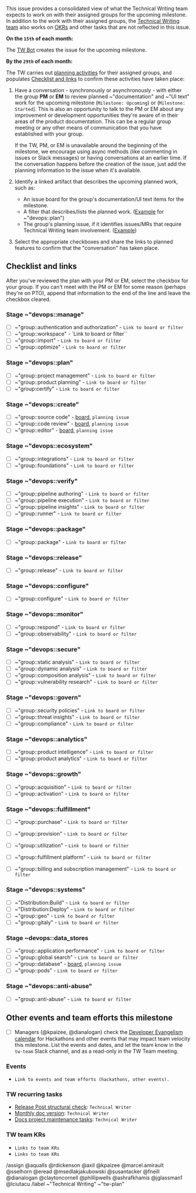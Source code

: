 This issue provides a consolidated view of what the Technical Writing team expects to work on with their assigned groups for the upcoming milestone. In addition to the work with their assigned groups, the [Technical Writing team](https://about.gitlab.com/handbook/engineering/ux/technical-writing/) also works on [OKRs](https://about.gitlab.com/handbook/engineering/ux/#okrs) and other tasks that are not reflected in this issue.

**On the `15th` of each month:**

The [TW Bot](https://gitlab.com/project_10614162_bot) creates the issue for the upcoming milestone.

**By the `29th` of each month:**

The TW carries out [planning activities](https://about.gitlab.com/handbook/engineering/ux/technical-writing/workflow/#planning) for their assigned groups, and populates [Checklist and links](#checklist-and-links) to confirm these activities have taken place:

1. Have a conversation - synchronously or asynchronously - with either the group **PM** or **EM** to review planned ~"documentation" and ~"UI text" work for the upcoming milestone (`Milestone: Upcoming`) or (`Milestone: Started`). This is also an opportunity to talk to the PM or EM about any improvement or development opportunities they're aware of in their areas of the product documentation. This can be a regular group meeting or any other means of communication that you have established with your group.

   If the TW, PM, or EM is unavailable around the beginning of the milestone, we encourage using async methods (like commenting in issues or Slack messages) or having conversations at an earlier time. If the conversation happens before the creation of the issue, just add the planning information to the issue when it's available.

1. Identify a linked artifact that describes the upcoming planned work, such as:
   - An issue board for the group's documentation/UI text items for the milestone.
   - A filter that describes/lists the planned work. ([Example](https://gitlab.com/groups/gitlab-org/-/boards/3168664?scope=all&label_name[]=documentation&milestone_title=%23upcoming) for ~"devops::plan")
   - The group's planning issue, if it identifies issues/MRs that require Technical Writing team involvement. ([Example](https://gitlab.com/gitlab-org/ci-cd/pipeline-authoring/-/issues/30))

1. Select the appropriate checkboxes and share the links to planned features to confirm that the "conversation" has taken place.

## Checklist and links

After you've reviewed the plan with your PM or EM, select the checkbox for your group. If you can't meet with the PM or EM for some reason (perhaps they're on PTO), append that information to the end of the line and leave the checkbox cleared.

### Stage ~"devops::manage"

- [ ] ~"group::authentication and authorization" - `Link to board or filter`
- [ ] ~"group::workspace" - `Link to board or filter``
- [ ] ~"group::import" - `Link to board or filter`
- [ ] ~"group::optimize" - `Link to board or filter`

### Stage ~"devops::plan"

- [ ] ~"group::project management" - `Link to board or filter`
- [ ] ~"group::product planning" - `Link to board or filter`
- [ ] ~"group:certify" - `Link to board or filter`

### Stage ~"devops::create"

- [ ] ~"group::source code" - [board](https://gitlab.com/groups/gitlab-org/-/boards/1626594?label_name%5B%5D=group%3A%3Asource%20code&label_name[]=Technical%20Writing), `planning issue`
- [ ] ~"group::code review" - [board](https://gitlab.com/groups/gitlab-org/-/boards/2159734?label_name%5B%5D=group%3A%3Acode%20review&label_name[]=Technical%20Writing), `planning issue`
- [ ] ~"group::editor" - [board](https://gitlab.com/groups/gitlab-org/-/boards/1131977?label_name%5B%5D=group%3A%3Aeditor&label_name[]=Technical%20Writing), `planning issue`

### Stage ~"devops::ecosystem"

- [ ] ~"group::integrations" - `Link to board or filter`
- [ ] ~"group::foundations" - `Link to board or filter`

### Stage ~"devops::verify"

- [ ] ~"group::pipeline authoring" - `Link to board or filter`
- [ ] ~"group::pipeline execution" - `Link to board or filter`
- [ ] ~"group::pipeline insights" - `Link to board or filter`
- [ ] ~"group::runner" - `Link to board or filter`

### Stage ~"devops::package"

- [ ] ~"group::package" - `Link to board or filter`

### Stage ~"devops::release"

- [ ] ~"group::release" - `Link to board or filter`

### Stage ~"devops::configure"

- [ ] ~"group::configure" - `Link to board or filter`

### Stage ~"devops::monitor"

- [ ] ~"group::respond" - `Link to board or filter`
- [ ] ~"group::observability" - `Link to board or filter`

### Stage ~"devops::secure"

- [ ] ~"group::static analysis" - `Link to board or filter`
- [ ] ~"group::dynamic analysis" - `Link to board or filter`
- [ ] ~"group::composition analysis" - `Link to board or filter`
- [ ] ~"group::vulnerability research" - `Link to board or filter`

### Stage ~"devops::govern"

- [ ] ~"group::security policies" - `Link to board or filter`
- [ ] ~"group::threat insights" - `Link to board or filter`
- [ ] ~"group::compliance" - `Link to board or filter`

### Stage ~"devops::analytics"

- [ ] ~"group::product intelligence" - `Link to board or filter`
- [ ] ~"group::product analytics" - `Link to board or filter`

### Stage ~"devops::growth"

- [ ] ~"group::acquisition" - `Link to board or filter`
- [ ] ~"group::activation" - `Link to board or filter`

### Stage ~"devops::fulfillment"

- [ ] ~"group::purchase" - `Link to board or filter`
- [ ] ~"group::provision" - `Link to board or filter`
- [ ] ~"group::utilization" - `Link to board or filter`
- [ ] ~"group::fulfillment platform" - `Link to board or filter`
- [ ] ~"group::billing and subscription management" - `Link to board or filter`


### Stage ~"devops::systems"

- [ ] ~"Distribution:Build" - `Link to board or filter`
- [ ] ~"Distribution:Deploy" - `Link to board or filter`
- [ ] ~"group::geo" - `Link to board or filter`
- [ ] ~"group::gitaly" - `Link to board or filter`

### Stage ~devops::data_stores

- [ ] ~"group::application performance" - `Link to board or filter`
- [ ] ~"group::global search" - `Link to board or filter`
- [ ] ~"group::database" - [board](https://gitlab.com/groups/gitlab-org/-/boards/1324138?label_name%5B%5D=database%3A%3Aactive&label_name%5B%5D=group%3A%3Adatabase&label_name[]=Technical%20Writing), `planning issue`
- [ ] ~"group::pods" - `Link to board or filter`

### Stage ~"devops::anti-abuse"

- [ ] ~"group::anti-abuse" - `Link to board or filter`

## Other events and team efforts this milestone

- [ ] Managers (@kpaizee, @dianalogan) check the [Developer Evangelism calendar](https://about.gitlab.com/handbook/marketing/community-relations/developer-evangelism/#-team-calendar) for Hackathons and other events that may impact team velocity this milestone. List the events and dates, and let the team know in the `tw-team` Slack channel, and as a read-only in the TW Team meeting.

### Events

- `Link to events and team efforts (hackathons, other events).`

### TW recurring tasks

- [Release Post structural check](https://about.gitlab.com/handbook/marketing/blog/release-posts/managers/): `Technical Writer`
- [Monthly doc version](https://gitlab.com/gitlab-org/gitlab-docs/-/blob/main/doc/releases.md): `Technical Writer`
- [Docs project maintenance tasks](https://gitlab.com/gitlab-org/technical-writing/-/blob/main/.gitlab/issue_templates/tw-monthly-tasks.md): `Technical Writer`

### TW team KRs

- `Links to team KRs`
- `Links to team KRs`

/assign @aqualls @rdickenson @axil @kpaizee @marcel.amirault @sselhorn @eread @msedlakjakubowski @susantacker @fneill @dianalogan @claytoncornell @phillipwells @ashrafkhamis @jglassman1 @lciutacu 
/label ~"Technical Writing" ~"tw-plan"
